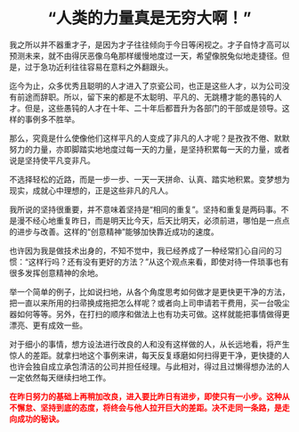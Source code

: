 <h1 align=center>“人类的力量真是无穷大啊！”</h1>

我之所以并不器重才子，是因为才子往往倾向于今日等闲视之。才子自恃才高可以预测未来，就不由得厌恶像乌龟那样缓慢地度过一天，希望像脱兔似地走捷径。但是，过于急功近利往往容易在意料之外翻跟头。

迄今为止，众多优秀且聪明的人才进入了京瓷公司，也正是这些人才，以为公司没有前途而辞职。所以，留下来的都是不太聪明、平凡的、无跳槽才能的愚钝的人才。但是，这些愚钝的人才在十年、二十年后都晋升为各部门的干部或是领导。这样的事例多不胜举。

那么，究竟是什么使像他们这样平凡的人变成了非凡的人才呢？是孜孜不倦、默默努力的力量，亦即脚踏实地地度过每一天的力量，是坚持积累每一天的力量，或者说是坚持使平凡变非凡。

不选择轻松的近路，而是一步一步、一天一天拼命、认真、踏实地积累。变梦想为现实，成就心中理想的，正是这些非凡的凡人。

我所说的坚持很重要，并不意味着坚持是“相同的重复”。坚持和重复是两码事。不是漫不经心地重复昨日，而是明天比今天，后天比明天，必须前进，哪怕是一点点的进步与改善。这样的“创意精神”能够加快靠近成功的速度。

也许因为我是做技术出身的，不知不觉中，我已经养成了一种经常扪心自问的习惯：“这样行吗？还有没有更好的方法？”从这个观点来看，即使对待一件琐事也有很多发挥创意精神的余地。

举一个简单的例子，比如说扫地，从各个角度思考如何做才是更快更干净的方法，把一直以来所用的扫帚换成拖把怎么样呢？或者向上司申请若干费用，买一台吸尘器如何等等。另外，在打扫的顺序和做法上也有功夫可做。这样就能把事情做得更漂亮、更有成效一些。

对于细小的事情，想方设法进行改良的人和没有这样做的人，从长远地看，将产生惊人的差距。就拿扫地这个事例来讲，每天反复琢磨如何扫得更干净，更快捷的人也许会独自成立承包清洁的公司并担任经理。与此相对，得过且过懒得想办法的人一定依然每天继续扫地工作。

<font color=red>**在昨日努力的基础上再稍加改良，进入要比昨日有进步，即使只有一小步。这种从不懈怠、坚持到底的态度，将终会与他人拉开巨大的差距。决不走同一条路，是走向成功的秘诀。**</font>

